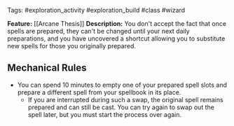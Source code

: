 Tags: #exploration_activity #exploration_build #class #wizard

**Feature:** [[Arcane Thesis]]
**Description:** You don't accept the fact that once spells are prepared, they can't be changed until your next daily preparations, and you have uncovered a shortcut allowing you to substitute new spells for those you originally prepared.  

## Mechanical Rules

- You can spend 10 minutes to empty one of your prepared spell slots and prepare a different spell from your spellbook in its place.
	- If you are interrupted during such a swap, the original spell remains prepared and can still be cast. You can try again to swap out the spell later, but you must start the process over again.
